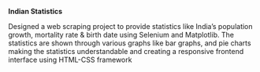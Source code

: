 **Indian Statistics**

Designed a web scraping project to provide statistics like India’s population growth, mortality rate & birth date using Selenium and Matplotlib. The statistics are shown through various graphs like bar graphs, and pie charts making the statistics understandable and creating a responsive frontend interface using HTML-CSS framework
